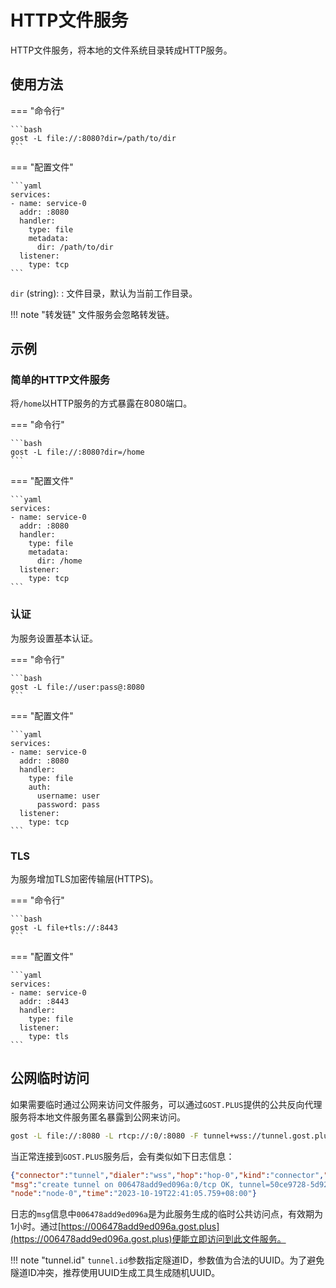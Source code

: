 # HTTP文件服务

HTTP文件服务，将本地的文件系统目录转成HTTP服务。

## 使用方法

=== "命令行"

    ```bash
    gost -L file://:8080?dir=/path/to/dir
    ```

=== "配置文件"

    ```yaml
    services:
    - name: service-0
      addr: :8080
      handler:
        type: file
        metadata:
          dir: /path/to/dir
      listener:
        type: tcp
    ```

`dir` (string):
:    文件目录，默认为当前工作目录。

!!! note "转发链"
    文件服务会忽略转发链。
    
## 示例

### 简单的HTTP文件服务

将`/home`以HTTP服务的方式暴露在8080端口。

=== "命令行"

    ```bash
    gost -L file://:8080?dir=/home
    ```

=== "配置文件"

    ```yaml
    services:
    - name: service-0
      addr: :8080
      handler:
        type: file
        metadata:
          dir: /home
      listener:
        type: tcp
    ```

### 认证

为服务设置基本认证。

=== "命令行"

    ```bash
    gost -L file://user:pass@:8080
    ```

=== "配置文件"

    ```yaml
    services:
    - name: service-0
      addr: :8080
      handler:
        type: file
        auth:
          username: user
          password: pass
      listener:
        type: tcp
    ```

### TLS

为服务增加TLS加密传输层(HTTPS)。


=== "命令行"

    ```bash
    gost -L file+tls://:8443
    ```

=== "配置文件"

    ```yaml
    services:
    - name: service-0
      addr: :8443
      handler:
        type: file
      listener:
        type: tls
    ```

## 公网临时访问

如果需要临时通过公网来访问文件服务，可以通过`GOST.PLUS`提供的公共反向代理服务将本地文件服务匿名暴露到公网来访问。

```sh
gost -L file://:8080 -L rtcp://:0/:8080 -F tunnel+wss://tunnel.gost.plus:443?tunnel.id=50ce9728-5d92-4d45-871d-4f275d5179cb
```

当正常连接到`GOST.PLUS`服务后，会有类似如下日志信息：

```json
{"connector":"tunnel","dialer":"wss","hop":"hop-0","kind":"connector","level":"info",
"msg":"create tunnel on 006478add9ed096a:0/tcp OK, tunnel=50ce9728-5d92-4d45-871d-4f275d5179cb, connector=956fcbe5-6e2d-439a-8aa3-af0df848a81a",
"node":"node-0","time":"2023-10-19T22:41:05.759+08:00"}
```

日志的`msg`信息中`006478add9ed096a`是为此服务生成的临时公共访问点，有效期为1小时。通过[https://006478add9ed096a.gost.plus](https://006478add9ed096a.gost.plus)便能立即访问到此文件服务。

!!! note "tunnel.id"
    `tunnel.id`参数指定隧道ID，参数值为合法的UUID。为了避免隧道ID冲突，推荐使用UUID生成工具生成随机UUID。